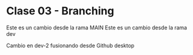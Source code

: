 # Clase 03 - Branching

Este es un cambio desde la rama MAIN
Este es un cambio desde la rama dev

Cambio en dev-2 fusionando desde Github desktop
